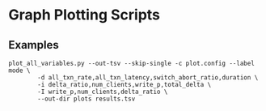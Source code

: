 # Graph Plotting Scripts

## Examples

    plot_all_variables.py --out-tsv --skip-single -c plot.config --label mode \
            -d all_txn_rate,all_txn_latency,switch_abort_ratio,duration \
            -i delta_ratio,num_clients,write_p,total_delta \
            -I write_p,num_clients,delta_ratio \
            --out-dir plots results.tsv
